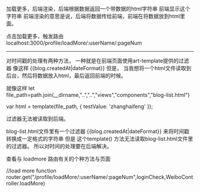 加载更多，后端渲染，后端根据数据返回一个带数据的html字符串
前端显示这个字符串
前端渲染的意思是说，后端将数据传给前端，前端在将数据放到html里面。


点击加载更多，触发路由
localhost:3000/profile/loadMore/:userName/:pageNum



--------------------------------

对时间戳的处理有两种方法，
一种就是在前端页面使用art-template提供的过滤器
像这样
{{blog.createdAt|dateFormat}} 
但是，
当我想将一个html文件读取到后台，然后将数据放入html，最后返回前端的时候。

就像这样
let file_path=path.join(__dirname,"..","..","views","components","blog-list.html")

var html = template(file_path, {
    testValue: 'zhanghaifeng'
});

过滤器无法被读取到后端。


blog-list.html文件里有一个过滤器 
{{blog.createdAt|dateFormat}} 
来将时间戳转换成一定格式的字符串
但是
这个template() 方法无法读取blog-list.html文件里的过滤器。
所以对时间的处理要在后端解决。




查看与 loadmore 路由有关的个种方法与页面

//load more function
router.get("/profile/loadMore/:userName/:pageNum",loginCheck,WeiboController.loadMore)
